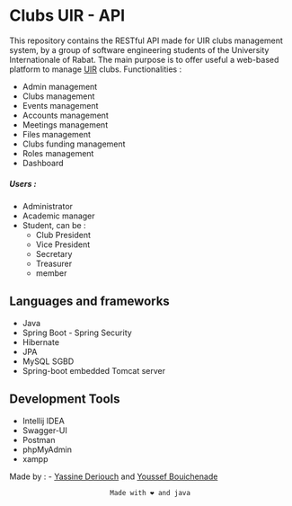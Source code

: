 # Clubs UIR - API

This repository contains the RESTful API made for UIR clubs management system, by a group of software engineering students of the University Internationale of Rabat.
The main purpose is to offer useful a web-based platform to manage [UIR](https://www.uir.ac.ma/en) clubs. 
Functionalities : 
  - Admin management
  - Clubs management
  - Events management
  - Accounts management
  - Meetings management
  - Files management
  - Clubs funding management
  - Roles management
  - Dashboard 
##### Users : 
  - Administrator
  - Academic manager
  - Student,   can be :
      - Club President 
      - Vice President 
      - Secretary
      - Treasurer
       - member
        
## Languages and frameworks

- Java
- Spring Boot - Spring Security
- Hibernate 
- JPA
- MySQL SGBD
- Spring-boot embedded Tomcat server

## Development Tools

- Intellij IDEA 
- Swagger-UI
- Postman
- phpMyAdmin 
- xampp

Made by : - [Yassine Deriouch](https://github.com/YassineDeriouch) and [Youssef Bouichenade](https://github.com/Youssef-Yb07/) 
<br>

```						     Made with ❤️ and java		     			     ``` <br>





